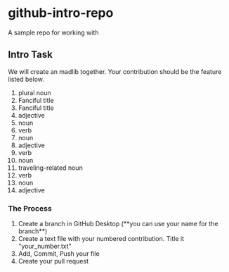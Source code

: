 # github-intro-repo
A sample repo for working with

## Intro Task
We will create an madlib together. Your contribution should be the feature listed below.
<ol>
  <li> plural noun </li>
  <li> Fanciful title </li>
  <li> Fanciful title </li>
  <li> adjective </li>
  <li> noun</li>
  <li> verb</li>
  <li> noun </li>
  <li> adjective </li>
  <li> verb </li>
  <li> noun </li>
  <li> traveling-related noun </li>
  <li> verb </li>
  <li> noun </li>
  <li> adjective </li>
</ol>

### The Process
<ol>
  <li>Create a branch in GitHub Desktop (**you can use your name for the branch**)</li>
  <li>Create a text file with your numbered contribution. Title it "your_number.txt"</li>
  <li>Add, Commit, Push your file</li>
  <li>Create your pull request</li>
</ol>
